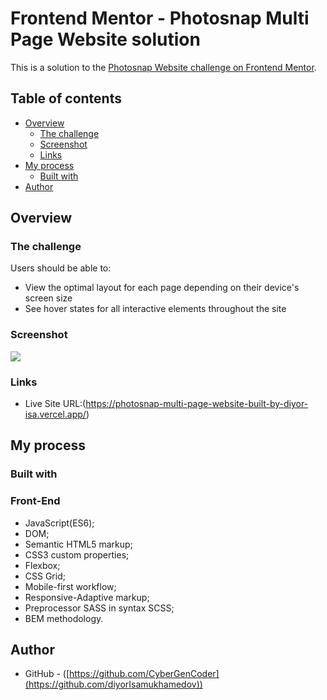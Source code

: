# Frontend Mentor - Photosnap Multi Page Website solution

This is a solution to the [Photosnap Website challenge on Frontend Mentor](https://www.frontendmentor.io/challenges/photosnap-multipage-website-nMDSrNmNW). 

## Table of contents

- [Overview](#overview)
  - [The challenge](#the-challenge)
  - [Screenshot](#screenshot)
  - [Links](#links)
- [My process](#my-process)
  - [Built with](#built-with)
- [Author](#author)

## Overview

### The challenge

Users should be able to:

- View the optimal layout for each page depending on their device's screen size
- See hover states for all interactive elements throughout the site

### Screenshot

![](./preview.jpg)

### Links

- Live Site URL:(https://photosnap-multi-page-website-built-by-diyor-isa.vercel.app/)

## My process

### Built with

### Front-End

- JavaScript(ES6);
- DOM;
- Semantic HTML5 markup;
- CSS3 custom properties;
- Flexbox;
- CSS Grid;
- Mobile-first workflow;
- Responsive-Adaptive markup;
- Preprocessor SASS in syntax SCSS;
- BEM methodology.

## Author

- GitHub - ([https://github.com/CyberGenCoder](https://github.com/diyorIsamukhamedov))
